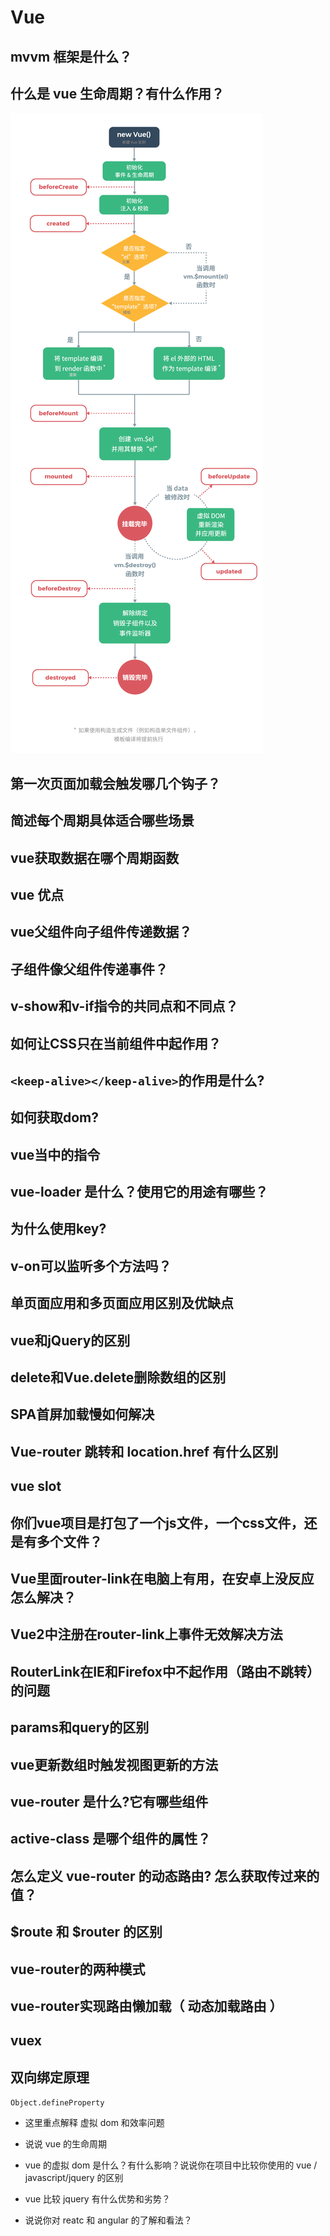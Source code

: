 # Vue

## mvvm 框架是什么？

## 什么是 vue 生命周期？有什么作用？

![](/assets/VueLifecycle.png)

## 第一次页面加载会触发哪几个钩子？

## 简述每个周期具体适合哪些场景

## vue获取数据在哪个周期函数

## vue 优点

## vue父组件向子组件传递数据？

## 子组件像父组件传递事件？

## v-show和v-if指令的共同点和不同点？

## 如何让CSS只在当前组件中起作用？

## `<keep-alive></keep-alive>`的作用是什么?

## 如何获取dom?

## vue当中的指令

## vue-loader 是什么？使用它的用途有哪些？

## 为什么使用key?

## v-on可以监听多个方法吗？

## 单页面应用和多页面应用区别及优缺点

## vue和jQuery的区别

## delete和Vue.delete删除数组的区别

## SPA首屏加载慢如何解决

## Vue-router 跳转和 location.href 有什么区别

## vue slot

## 你们vue项目是打包了一个js文件，一个css文件，还是有多个文件？

## Vue里面router-link在电脑上有用，在安卓上没反应怎么解决？

## Vue2中注册在router-link上事件无效解决方法

## RouterLink在IE和Firefox中不起作用（路由不跳转）的问题

## params和query的区别

## vue更新数组时触发视图更新的方法

## vue-router 是什么?它有哪些组件

## active-class 是哪个组件的属性？

## 怎么定义 vue-router 的动态路由? 怎么获取传过来的值？

## $route 和 $router 的区别

## vue-router的两种模式

## vue-router实现路由懒加载（ 动态加载路由 ）

## vuex

## 双向绑定原理

`Object.defineProperty`

* 这里重点解释 虚拟 dom 和效率问题

* 说说 vue 的生命周期

* vue 的虚拟 dom 是什么？有什么影响？说说你在项目中比较你使用的 vue / javascript/jquery 的区别

* vue 比较 jquery 有什么优势和劣势？

* 说说你对 reatc 和 angular 的了解和看法？



